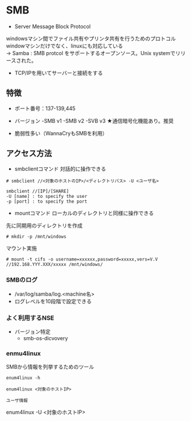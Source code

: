 # SMB

* Server Message Block Protocol

windowsマシン間でファイル共有やプリンタ共有を行うためのプロトコル  
windowマシンだけでなく、linuxにも対応している  
→ Samba : SMB protcol をサポートするオープンソース。Unix systemでリリースされた。

* TCP/IPを用いてサーバーと接続をする

## 特徴

- ポート番号：137-139,445
- バージョン
    -SMB v1
    -SMB v2
    -SVB v3 ★通信暗号化機能あり。推奨

- 脆弱性多い（WannaCryもSMBを利用）

## アクセス方法

- smbclientコマンド
対話的に操作できる

```
# smbclient //<対象のホストのIP>/<ディレクトリパス> -U <ユーザ名>
```

```
smbclient //[IP]/[SHARE]
-U [name] : to specify the user
-p [port] : to specify the port
```


- mountコマンド
ローカルのディレクトリと同様に操作できる

先に同期用のディレクトリを作成
```
# mkdir -p /mnt/windows
```

マウント実施
```
# mount -t cifs -o username=xxxxxx,password=xxxxx,vers=V.V //192.168.YYY.XXX/xxxxx /mnt/windows/
```

### SMBのログ

- /var/log/samba/log.<machine名>
- ログレベルを10段階で設定できる

### よく利用するNSE
- バージョン特定
    - smb-os-dicvovery

### enmu4linux
SMBから情報を列挙するためのツール

```
enum4linux -h
```

```
enum4linux <対象のホストIP>

ユーザ情報
```
enum4linux -U <対象のホストIP>
```